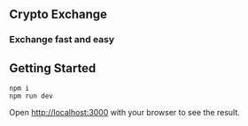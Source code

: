 ## Crypto Exchange

### Exchange fast and easy

## Getting Started

```
npm i
npm run dev
```

Open [http://localhost:3000](http://localhost:3000) with your browser to see the result.
